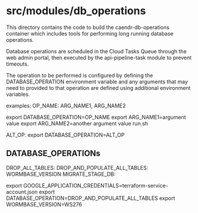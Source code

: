 src/modules/db_operations
=============================================================================

This directory contains the code to build the caendr-db-operations container which includes tools for performing long running database operations.

Database operations are scheduled in the Cloud Tasks Queue through the web admin portal, then executed by the api-pipeline-task module to prevent timeouts.

The operation to be performed is configured by defining the DATABASE_OPERATION environment variable and any arguments that may need to provided to that operation are defined using additional environment variables.

examples:
OP_NAME: ARG_NAME1, ARG_NAME2

export DATABASE_OPERATION=OP_NAME
export ARG_NAME1=argument value
export ARG_NAME2=another argument value
run.sh

ALT_OP:
export DATABASE_OPERATION=ALT_OP

DATABASE_OPERATIONs
---------------------------------------------------------------

DROP_ALL_TABLES:
DROP_AND_POPULATE_ALL_TABLES: WORMBASE_VERSION
MIGRATE_STAGE_DB:

export GOOGLE_APPLICATION_CREDENTIALS=terraform-service-account.json
export DATABASE_OPERATION=DROP_AND_POPULATE_ALL_TABLES
export WORMBASE_VERSION=WS276